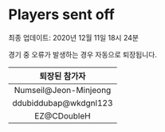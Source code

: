 # Players sent off
최종 업데이트: 2020년 12월 11일 18시 24분


경기 중 오류가 발생하는 경우 자동으로 퇴장됩니다.


| 퇴장된 참가자 |
|:---:|
| Numseil@Jeon-Minjeong |
| ddubiddubap@wkdgnl123 |
| EZ@CDoubleH |